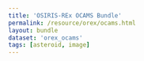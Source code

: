 ```yaml
---
title: 'OSIRIS-REx OCAMS Bundle'
permalink: /resource/orex/ocams.html
layout: bundle
dataset: 'orex_ocams'
tags: [asteroid, image]
---
```

